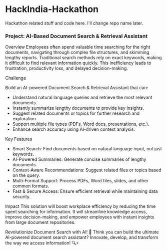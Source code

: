 # HackIndia-Hackathon
Hackathon related stuff and code here. I'll change repo name later. 

### Project: AI-Based Document Search & Retrieval Assistant

Overview
Employees often spend valuable time searching for the right documents, navigating through complex file structures, and skimming lengthy reports. Traditional search methods rely on exact keywords, making it difficult to find relevant information quickly. This inefficiency leads to frustration, productivity loss, and delayed decision-making.

Challenge

Build an AI-powered Document Search & Retrieval Assistant that can:

- Understand natural language queries and retrieve the most relevant documents.
- Instantly summarize lengthy documents to provide key insights.
- Suggest related documents or topics for further research and exploration.
- Support multiple file types (PDFs, Word docs, presentations, etc.).
- Enhance search accuracy using AI-driven context analysis.

Key Features
- Smart Search: Find documents based on natural language input, not just keywords.
- AI-Powered Summaries: Generate concise summaries of lengthy documents.
- Context-Aware Recommendations: Suggest related files or topics based on the query.
- Multi-Format Support: Process PDFs, Word files, slides, and other common formats.
- Fast & Secure Access: Ensure efficient retrieval while maintaining data security.

Impact
This solution will boost workplace efficiency by reducing the time spent searching for information. It will streamline knowledge access, improve decision-making, and empower employees with instant insights from large document repositories.

Revolutionize Document Search with AI! 🚀
Think you can build the ultimate AI-powered document search assistant? Innovate, develop, and transform the way we access information! 🔍⚡

